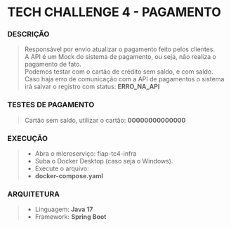 # TECH CHALLENGE 4 - PAGAMENTO

### DESCRIÇÃO
> Responsável por envio atualizar o pagamento feito pelos clientes.
> <br> A API é um Mock do sistema de pagamento, ou seja, não realiza o pagamento de fato.
> <br> Podemos testar com o cartão de crédito sem saldo, e com saldo.
> <br> Caso haja erro de comunicação com a API de pagamentos o sistema irá salvar o registro com status: **ERRO_NA_API**

### TESTES DE PAGAMENTO
> Cartão sem saldo, utilizar o cartão: **00000000000000**

### EXECUÇÃO
> - Abra o microserviço: fiap-tc4-infra
> - Suba o Docker Desktop (caso seja o Windows).
> - Execute o arquivo:
> - **docker-compose.yaml**

### ARQUITETURA
> - Linguagem: **Java 17**
> - Framework: **Spring Boot**

